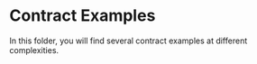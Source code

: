 # Contract Examples

In this folder, you will find several contract examples at different complexities.
